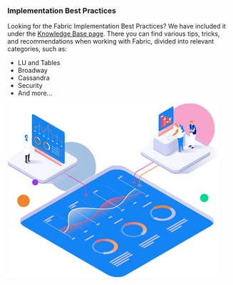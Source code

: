 ### Implementation Best Practices
Looking for the Fabric Implementation Best Practices? We have included it under the [Knowledge Base page](https://support.k2view.com/knowledge-base.html). There you can find various tips, tricks, and recommendations when working with Fabric, divided into relevant categories, such as:

- LU and Tables
- Broadway
- Cassandra
- Security
- And more...

![image](images/img8.png)
